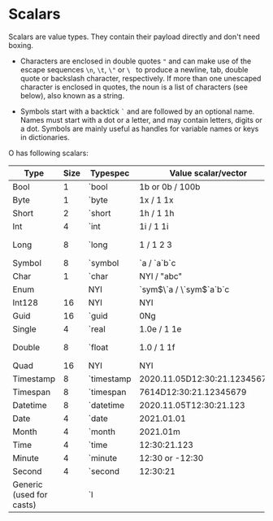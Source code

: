 # Scalars

Scalars are value types. They contain their payload directly and don't need boxing.

- Characters are enclosed in double quotes `"` and can make use of the escape sequences `\n`, `\t`, `\"` or `\ ` to produce a newline, tab, double quote or backslash character, respectively. If more than one unescaped character is enclosed in quotes, the noun is a list of characters (see below), also known as a string.

- Symbols start with a backtick ``` ` ``` and are followed by an optional name. Names must start with a dot or a letter, and may contain letters, digits or a dot. Symbols are mainly useful as handles for variable names or keys in dictionaries.

O has following scalars:

| Type | Size |Typespec | Value scalar/vector | Null | Infinity |
| --- | --- | --- | --- | --- | --- |
| Bool |1| \`bool | 1b or 0b / 100b | | |
| Byte |1| \`byte | 1x / 1 1x | 0Nx | 0Wx |
| Short |2| \`short | 1h / 1 1h | 0Nh | 0Wh |
| Int |4|\`int | 1i / 1 1i | 0Ni | 0Wi |
| Long |8|\`long | 1 / 1 2 3 | 0N / 0Nj | 0W / 0Wj |
| Symbol |8| \`symbol | \`a / \`a\`b\`c | \` | |
| Char |1| \`char | NYI / "abc" | | |
| Enum | | NYI  | \`sym$\`a / \`sym$\`a\`b\`c | \`sym$\` | |
| Int128 |16| NYI | NYI | | |
| Guid |16| \`guid | 0Ng | 0Ng | |
| Single |4| \`real | 1.0e / 1 1e | 0Ne | 0We |
| Double |8| \`float | 1.0 / 1 1f | 0n / 0Nf | 0w / 0Wf |
| Quad |16| NYI | NYI | | |
| Timestamp |8| \`timestamp | 2020.11.05D12:30:21.123456789 | 0Np | 0Wp |
| Timespan |8| \`timespan | 7614D12:30:21.12345679 | 0Nn | 0Wn |
| Datetime |8| \`datetime | 2020.11.05T12:30:21.123 | 0Nz | 0Wz |
| Date |4| \`date | 2021.01.01 | 0Nd | 0Wd |
| Month |4| \`month | 2021.01m | 0Nm | 0Wm |
| Time |4| \`time | 12:30:21.123 | 0Nt | 0Wt |
| Minute |4| \`minute | 12:30 or -12:30 | 0Nu | 0Wu |
| Second |4| \`second | 12:30:21 | 0Nv | 0Wv |
| Generic (used for casts) | | \`l | | 0N0 - generic null | |

